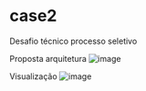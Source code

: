 # case2
Desafio técnico processo seletivo

Proposta arquitetura
![image](https://user-images.githubusercontent.com/77310545/171713559-9a03aa3c-4988-437b-8052-4e6ae9e3b161.png)


Visualização
![image](https://user-images.githubusercontent.com/77310545/171714285-fe37e8cd-75ed-4d25-ac37-46da05610d25.png)


